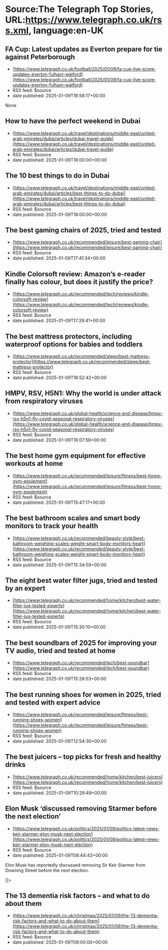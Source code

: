 # Source:The Telegraph Top Stories, URL:https://www.telegraph.co.uk/rss.xml, language:en-UK

## FA Cup: Latest updates as Everton prepare for tie against Peterborough
 - [https://www.telegraph.co.uk/football/2025/01/09/fa-cup-live-score-updates-everton-fulham-watford](https://www.telegraph.co.uk/football/2025/01/09/fa-cup-live-score-updates-everton-fulham-watford)
 - RSS feed: $source
 - date published: 2025-01-09T18:58:17+00:00

None

## How to have the perfect weekend in Dubai
 - [https://www.telegraph.co.uk/travel/destinations/middle-east/united-arab-emirates/dubai/articles/dubai-travel-guide](https://www.telegraph.co.uk/travel/destinations/middle-east/united-arab-emirates/dubai/articles/dubai-travel-guide)
 - RSS feed: $source
 - date published: 2025-01-09T18:00:00+00:00

<![CDATA[From audacious architecture to glittering glamour, an insider travel guide to the City of Gold]]>

## The 10 best things to do in Dubai
 - [https://www.telegraph.co.uk/travel/destinations/middle-east/united-arab-emirates/dubai/articles/best-things-to-do-dubai](https://www.telegraph.co.uk/travel/destinations/middle-east/united-arab-emirates/dubai/articles/best-things-to-do-dubai)
 - RSS feed: $source
 - date published: 2025-01-09T18:00:00+00:00

<![CDATA[Prepare to be astounded by the top attractions in Dubai, where visitors will be tempted by something new every time they arrive]]>

## The best gaming chairs of 2025, tried and tested
 - [https://www.telegraph.co.uk/recommended/leisure/best-gaming-chair](https://www.telegraph.co.uk/recommended/leisure/best-gaming-chair)
 - RSS feed: $source
 - date published: 2025-01-09T17:41:34+00:00

<![CDATA[The best gaming chair should be perfectly ergonomic, protecting your posture through long hours sitting in front of the PC]]>

## Kindle Colorsoft review: Amazon’s e-reader finally has colour, but does it justify the price?
 - [https://www.telegraph.co.uk/recommended/tech/reviews/kindle-colorsoft-review](https://www.telegraph.co.uk/recommended/tech/reviews/kindle-colorsoft-review)
 - RSS feed: $source
 - date published: 2025-01-09T17:29:41+00:00

<![CDATA[The new Kindle has colour, wireless charging and a long battery life, but in our tests we found the technology is not quite perfect]]>

## The best mattress protectors, including waterproof options for babies and toddlers
 - [https://www.telegraph.co.uk/recommended/sleep/best-mattress-protector](https://www.telegraph.co.uk/recommended/sleep/best-mattress-protector)
 - RSS feed: $source
 - date published: 2025-01-09T16:52:42+00:00

<![CDATA[The best mattress protectors keep beds safe from accidents at night. We tried and tested them all, with the aid of a three year-old]]>

## HMPV, RSV, H5N1: Why the world is under attack from respiratory viruses
 - [https://www.telegraph.co.uk/global-health/science-and-disease/hmpv-rsv-h5n1-fly-covid-seasonal-respiratory-viruses](https://www.telegraph.co.uk/global-health/science-and-disease/hmpv-rsv-h5n1-fly-covid-seasonal-respiratory-viruses)
 - RSS feed: $source
 - date published: 2025-01-09T16:07:59+00:00

<![CDATA[A predictable winter illness season has caused alarm &ndash; but are we missing the real threat?]]>

## The best home gym equipment for effective workouts at home
 - [https://www.telegraph.co.uk/recommended/leisure/fitness/best-home-gym-equipment](https://www.telegraph.co.uk/recommended/leisure/fitness/best-home-gym-equipment)
 - RSS feed: $source
 - date published: 2025-01-09T15:47:17+00:00

<![CDATA[We review the best home gym equipment, including the best rowing machines, exercise bikes, treadmills and yoga mats]]>

## The best bathroom scales and smart body monitors to track your health
 - [https://www.telegraph.co.uk/recommended/beauty-style/best-bathroom-weighing-scales-weight-smart-body-monitors-heart](https://www.telegraph.co.uk/recommended/beauty-style/best-bathroom-weighing-scales-weight-smart-body-monitors-heart)
 - RSS feed: $source
 - date published: 2025-01-09T15:34:59+00:00

<![CDATA[We home test the best bathroom scales, including digital scales with smart technology to monitor weight change and BMI]]>

## The eight best water filter jugs, tried and tested by an expert
 - [https://www.telegraph.co.uk/recommended/home/kitchen/best-water-filter-jug-tested-experts](https://www.telegraph.co.uk/recommended/home/kitchen/best-water-filter-jug-tested-experts)
 - RSS feed: $source
 - date published: 2025-01-09T15:30:10+00:00

<![CDATA[If you've never considered improving the taste of your tap water, now's the time &ndash;&nbsp;the best water filter jugs make a big difference]]>

## The best soundbars of 2025 for improving your TV audio, tried and tested at home
 - [https://www.telegraph.co.uk/recommended/tech/best-soundbar](https://www.telegraph.co.uk/recommended/tech/best-soundbar)
 - RSS feed: $source
 - date published: 2025-01-09T15:28:53+00:00

<![CDATA[From Dolby Atmos surround-sound to affordable stereo devices, here's your expert guide to the best soundbars on the market]]>

## The best running shoes for women in 2025, tried and tested with expert advice
 - [https://www.telegraph.co.uk/recommended/leisure/fitness/best-running-shoes-women](https://www.telegraph.co.uk/recommended/leisure/fitness/best-running-shoes-women)
 - RSS feed: $source
 - date published: 2025-01-09T12:54:30+00:00

<![CDATA[We consulted experts and tested the latest releases from Lululemon, Nike, Brooks, Asics and more to find the best running shoes for women]]>

## The best juicers – top picks for fresh and healthy drinks
 - [https://www.telegraph.co.uk/recommended/home/kitchen/best-juicers](https://www.telegraph.co.uk/recommended/home/kitchen/best-juicers)
 - RSS feed: $source
 - date published: 2025-01-09T10:29:49+00:00

<![CDATA[We review the best juicer machines, from Sage to Nutribullet, including cold press and slow juicers &ndash; are they worth the extra washing up?]]>

## Elon Musk ‘discussed removing Starmer before the next election’
 - [https://www.telegraph.co.uk/politics/2025/01/09/politics-latest-news-keir-starmer-elon-musk-next-election](https://www.telegraph.co.uk/politics/2025/01/09/politics-latest-news-keir-starmer-elon-musk-next-election)
 - RSS feed: $source
 - date published: 2025-01-09T08:44:43+00:00

<![CDATA[<p>Elon Musk has reportedly discussed removing Sir Keir Starmer from Downing Street before the next election.</p>]]>

## The 13 dementia risk factors – and what to do about them
 - [https://www.telegraph.co.uk/christmas/2025/01/09/the-13-dementia-risk-factors-and-what-to-do-about-them](https://www.telegraph.co.uk/christmas/2025/01/09/the-13-dementia-risk-factors-and-what-to-do-about-them)
 - RSS feed: $source
 - date published: 2025-01-09T08:00:00+00:00

<![CDATA[The condition is most commonly diagnosed in people in their 70s, but you can take steps before then to make your brain more resilient]]>

